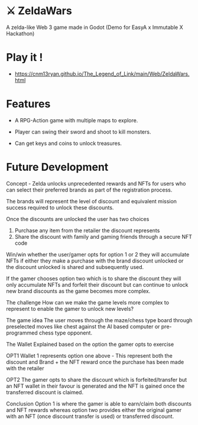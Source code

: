 # ⚔️ ZeldaWars
A zelda-like Web 3 game made in Godot (Demo for EasyA x Immutable X Hackathon) 

# Play it !

* https://cnm13ryan.github.io/The_Legend_of_Link/main/Web/ZeldaWars.html

# Features

* A RPG-Action game with multiple maps to explore.

* Player can swing their sword and shoot to kill monsters.

* Can get keys and coins to unlock treasures.

# Future Development

Concept  - Zelda unlocks unprecedented rewards and NFTs for users who can select their preferred brands as part of the registration process. 

The brands will represent the level of discount and equivalent mission success required to unlock these discounts. 

Once the discounts are unlocked the user has two choices 

1. Purchase any item from the retailer the discount represents 
2. Share the discount with family and gaming friends through a secure NFT code 

Win/win whether the user/gamer opts for option 1 or 2 they will accumulate NFTs if either they make a purchase with the brand discount unlocked or the discount unlocked is shared and subsequently used. 

If the gamer chooses option two which is to share the discount they will only accumulate NFTs and forfeit their discount but can continue to unlock new brand discounts as the game becomes more complex. 

The challenge
How can we make the game levels more complex to represent to enable the gamer to unlock new levels? 


The game idea 
The user moves through the maze/chess type board through preselected moves like chest against the AI based computer or pre-programmed chess type opponent.

The Wallet Explained based on the option the gamer opts to exercise 

OPT1
Wallet 1 represents option one above - This represent both the discount and Brand + the NFT reward once the purchase has been made with the retailer

 OPT2 
The gamer opts to share the discount which is forfeited/transfer but an NFT wallet in their favour is generated and the NFT is gained once the transferred discount is claimed. 

Conclusion 
Option 1 is where the gamer is able to earn/claim both discounts and NFT rewards whereas option two provides either the original gamer with an NFT (once discount transfer is used) or transferred discount.



